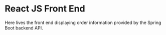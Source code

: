 # React JS Front End

Here lives the front end displaying order information provided by the Spring Boot backend API.
